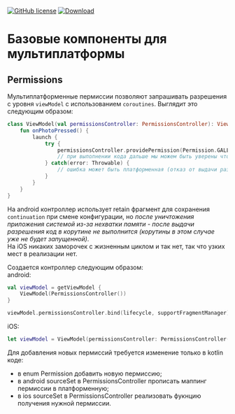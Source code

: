 [![GitHub license](https://img.shields.io/badge/license-Apache%20License%202.0-blue.svg?style=flat)](http://www.apache.org/licenses/LICENSE-2.0)
[ ![Download](https://api.bintray.com/packages/icerockdev/moko/moko-permissions/images/download.svg) ](https://bintray.com/icerockdev/moko/moko-permissions/_latestVersion)

# Базовые компоненты для мультиплатформы
## Permissions
Мультиплатформенные пермиссии позволяют запрашивать разрешения с уровня `viewModel` с использованием
 `coroutines`. Выглядит это следующим образом:
```kotlin
class ViewModel(val permissionsController: PermissionsController): ViewModel() {
    fun onPhotoPressed() {
        launch {
            try {
                permissionsController.providePermission(Permission.GALLERY)
                // при выполнении кода дальше мы можем быть уверены что разрешение выдано.
            } catch(error: Throwable) {
                // ошибка может быть платформенная (отказ от выдачи разрешения, отказ навсегда)
            }
        }
    }
}
```
На android контроллер использует retain фрагмент для сохранения `continuation` при смене конфигурации,
 но *после уничтожения приложения системой из-за нехватки памяти - после выдачи разрешения код в
 корутине не выполнится (корутины в этом случае уже не будет запущенной)*.  
На iOS никаких заморочек с жизненным циклом и так нет, так что узких мест в реализации нет.

Создается контроллер следующим образом:  
android:
```kotlin
val viewModel = getViewModel {
    ViewModel(PermissionsController())
}

viewModel.permissionsController.bind(lifecycle, supportFragmentManager)
```
iOS:
```swift
let viewModel = ViewModel(permissionsController: PermissionsController())
```

Для добавления новых пермиссий требуется изменение только в kotlin коде:
* в enum Permission добавить новую пермиссию;
* в android sourceSet в PermissionsController прописать маппинг пермиссии в платформенную;
* в ios sourceSet  в PermissionsController реализовать фукнцию получения нужной пермиссии. 
